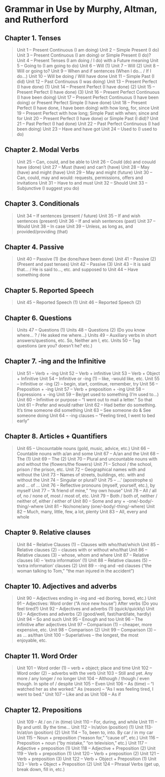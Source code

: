 # Grammar in Use by Murphy, Altman, and Rutherford

## Chapter 1. Tenses
> Unit 1 – Present Continuous (I am doing)
> Unit 2 – Simple Present (I do)
> Unit 3 – Present Continuous (I am doing) or Simple Present (I do)?
> Unit 4 – Present Tenses (I am doing / I do) with a Future meaning
> Unit 5 – Going to (I am going to do)
> Unit 6 – Will (1)
> Unit 7 – Will (2)
> Unit 8 – Will or going to?
> Unit 9 – When and if sentences (When I do… / If I do…)
> Unit 10 – Will be doing / Will have done
> Unit 11 – Simple Past (I did)
> Unit 12 – Past Continuous (I was doing)
> Unit 13 – Present Perfect (I have done) (1)
> Unit 14 – Present Perfect (I have done) (2)
> Unit 15 – Present Perfect (I have done) (3)
> Unit 16 – Present Perfect Continuous (I have been doing)
> Unit 17 – Present Perfect Continuous (I have been doing) or Present Perfect Simple (I have done)
> Unit 18 – Present Perfect (I have done, I have been doing) with how long, for, since
> Unit 19 – Present Perfect with how long; Simple Past with when; since and for
> Unit 20 – Present Perfect (I have done) or Simple Past (I did)?
> Unit 21 – Past Perfect (I had done)
> Unit 22 – Past Perfect Continuous (I had been doing)
> Unit 23 – Have and have got
> Unit 24 – Used to (I used to do)

## Chapter 2. Modal Verbs

> Unit 25 – Can, could, and be able to
> Unit 26 – Could (do) and couuld have (done)
> Unit 27 – Must (have) and can’t (have)
> Unit 28 – May (have) and might (have)
> Unit 29 – May and might (future)
> Unit 30 – Can, could, may and would: requests, permissions, offers and invitations
> Unit 31 – Have to and must
> Unit 32 – Should
> Unit 33 – Subjunctive (I suggest you do)

## Chapter 3. Conditionals

> Unit 34 – If sentences (present / future)
> Unit 35 – If and wish sentences (present)
> Unit 36 – If and wish sentences (past)
> Unit 37 – Would
> Unit 38 – In case
> Unit 39 – Unless, as long as, and provided/providing (that)

## Chapter 4. Passive

> Unit 40 – Passive (1) (be done/have been done)
> Unit 41 – Passive (2) (Present and past tenses)
> Unit 42 – Passive (3)
> Unit 43  – It is said that… / He is said to…, etc. and supposed to
> Unit 44 – Have something done

## Chapter 5. Reported Speech

> Unit 45 – Reported Speech (1)
> Unit 46 – Reported Speech (2)

## Chapter 6. Questions

> Units 47 – Questions (1)
> Units 48 – Questions (2) (Do you know where… ? / He asked me where…)
> Units 49 – Auxiliary verbs in short answers/questions, etc. So, Neither am I, etc.
> Units 50 – Tag questions (are you? doesn’t he? etc.)

## Chapter 7. -ing and the Infinitive

> Unit 51 – Verb + -ing
> Unit 52 – Verb + infinitive
> Unit 53 – Verb + Object + Infinitive
> Unit 54 – Infinitive or -ing (1) – like, -would like, etc.
> Unit 55 – Infinitive or -ing (2) – begin, start, continue, remember, try
> Unit 56 – Preposition + -ing
> Unit 57 – Verb + preposition + -ing
> Unit 58 – Expressions + -ing
> Unit 59 – Be/get used to something (I’m used to…)
> Unit 60 – Infinitive or purpose – “I went out to mail a letter.” So that
> Unit 61 – Prefer and would rather
> Unit 62 – Had better do something. It’s time someone did something
> Unit 63 – See someone do & See someone doing
> Unit 64 – -ing clauses – “Feeling tired, I went to bed early”

## Chapter 8. Articles + Quantifiers

> Unit 65 – Uncountable nouns (gold, music, advice, etc.)
> Unit 66 – Countable nouns with a/an and some
> Unit 67 – A/an and the
> Unit 68 – The (1)
> Unit 69 – The (2)
> Unit 70 – Plural and uncountable nouns with and without the (flowers/the flowers)
> Unit 71 – School / the school, prison / the prison, etc.
> Unit 72 – Geographical names with and without the
> Unit 73 – Names of streets, buildings, etc. with and without the
> Unit 74 – Singular or plural?
> Unit 75 – …’ (apostrophe s) and … of …
> Unit 76 – Reflective pronouns (myself, yourself, etc.), by myself
> Unit 77 – “A friend of mine,” “my own house”
> Unit 78 –  All / all of, no / none of, most / most of, etc.
> Unit 79 – Both / both of, neither / neither of, either / either of
> Unit 80 – Some and any + -one/-body/-thing/-where
> Unit 81 – No/none/any (one/-body/-thing/-where)
> Unit 82 – Much, many, little, few, a lot, plenty
> Unit 83 – All, every and whole

## Chapter 9. Relative clauses

> Unit 84 – Relative Clauses (1) – Clauses with who/that/which
> Unit 85 – Relative clauses (2) – clauses with or without who/that
> Unit 86 – Relative clauses (3) – whose, whom and where
> Unit 87 – Relative clauses (4) – ‘extra information’ (1)
> Unit 88 – Relative clauses (5) – ‘extra information’ clauses (2)
> Unit 89 – -ing and -ed clauses (“the woman talking to Tom,” “the man injured in the accident”)

## Chapter 10. Adjectives and adverbs

> Unit 90 – Adjectives ending in -ing and -ed (boring, bored, etc.)
> Unit 91 – Adjectives: Word order (“A nice new house”) After verbs (Do you feel tired?)
> Unit 92 – Adjectives and adverbs (1) (quick/quickly)
> Unit 93 – Adjectives and adverbs (2) (good/well, fast/hard/late, hardly)
> Unit 94 – So and such
> Unit 95 – Enough and too
> Unit 96 – The infinitive after adjectives
> Unit 97 – Comparison (1) – cheaper, more expensive, etc.
> Unit 98 – Comparison (2)
> Unit 99 – Comparison (3) – as … as/than
> Unit 100 – Superlatives – the longest, the most enjoyable, etc.

## Chapter 11. Word Order

> Unit 101 – Word order (1) – verb + object; place and time
> Unit 102 – Word order (2) – adverbs with the verb
> Unit 103 – Still and yet. Any more / any longer / no longer
> Unit 104 – Although / though / even though. In spite of / despite
> Unit 105 – Even
> Unit 106 – As (time) – “I watched her as she worked.”  As (reason) – “As I was feeling tired, I went to bed.”
> Unit 107 – Like and as
> Unit 108 – As if

## Chapter 12. Prepositions

> Unit 109 – At / on / in (time)
> Unit 110 – For, during, and while
> Unit 111 – By and until. By the time…
> Unit 112 – In/at/on (position) (1)
> Unit 113- In/at/on (position) (2)
> Unit 114 – To, been to, into. By car / in my car
> Unit 115 – Noun + preposition (“reason for,” “cause of”, etc.)
> Unit 116 – Preposition + noun (“by mistake,” “on television,” etc.)
> Unit 117 – Adjective + preposition (1)
> Unit 118 – Adjective + Preposition (2)
> Unit 119 – Verb + preposition (1)
> Unit 120 – Verb + preposition (2)
> Unit 121 – Verb + preposition (3)
> Unit 122 – Verb + Object + Preposition (1)
> Unit 123 – Verb + Object + Preposition (2)
> Unit 124 – Phrasal Verbs (get up, break down, fill in, etc.)